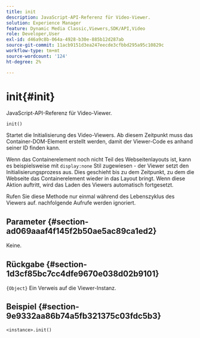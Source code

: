 ```yaml
---
title: init
description: JavaScript-API-Referenz für Video-Viewer.
solution: Experience Manager
feature: Dynamic Media Classic,Viewers,SDK/API,Video
role: Developer,User
exl-id: d46a9c8b-064a-4928-b30e-885b12d287ab
source-git-commit: 11acb9151d3ea247eecde3cfbbd295a95c10829c
workflow-type: tm+mt
source-wordcount: '124'
ht-degree: 2%

---
```


# init{#init}

JavaScript-API-Referenz für Video-Viewer.

`init()`

Startet die Initialisierung des Video-Viewers. Ab diesem Zeitpunkt muss das Container-DOM-Element erstellt werden, damit der Viewer-Code es anhand seiner ID finden kann.

Wenn das Containerelement noch nicht Teil des Webseitenlayouts ist, kann es beispielsweise mit `display:none` Stil zugewiesen - der Viewer setzt den Initialisierungsprozess aus. Dies geschieht bis zu dem Zeitpunkt, zu dem die Webseite das Containerelement wieder in das Layout bringt. Wenn diese Aktion auftritt, wird das Laden des Viewers automatisch fortgesetzt.

Rufen Sie diese Methode nur einmal während des Lebenszyklus des Viewers auf. nachfolgende Aufrufe werden ignoriert.

## Parameter {#section-ad069aaaf4f145f2b50ae5ac89ca1ed2}

Keine.

## Rückgabe {#section-1d3cf85bc7cc4dfe9670e038d02b9101}

`{Object}` Ein Verweis auf die Viewer-Instanz.

## Beispiel {#section-9e9332aa86b74a5fb321375c03fdc5b3}

```
<instance>.init()
```
